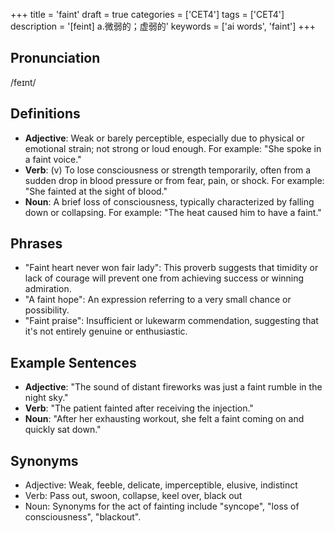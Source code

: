 +++
title = 'faint'
draft = true
categories = ['CET4']
tags = ['CET4']
description = '[feint] a.微弱的；虚弱的'
keywords = ['ai words', 'faint']
+++

## Pronunciation
/feɪnt/

## Definitions
- **Adjective**: Weak or barely perceptible, especially due to physical or emotional strain; not strong or loud enough. For example: "She spoke in a faint voice."
- **Verb**: (v) To lose consciousness or strength temporarily, often from a sudden drop in blood pressure or from fear, pain, or shock. For example: "She fainted at the sight of blood."
- **Noun**: A brief loss of consciousness, typically characterized by falling down or collapsing. For example: "The heat caused him to have a faint."

## Phrases
- "Faint heart never won fair lady": This proverb suggests that timidity or lack of courage will prevent one from achieving success or winning admiration.
- "A faint hope": An expression referring to a very small chance or possibility.
- "Faint praise": Insufficient or lukewarm commendation, suggesting that it's not entirely genuine or enthusiastic.

## Example Sentences
- **Adjective**: "The sound of distant fireworks was just a faint rumble in the night sky."
- **Verb**: "The patient fainted after receiving the injection."
- **Noun**: "After her exhausting workout, she felt a faint coming on and quickly sat down."

## Synonyms
- Adjective: Weak, feeble, delicate, imperceptible, elusive, indistinct
- Verb: Pass out, swoon, collapse, keel over, black out
- Noun: Synonyms for the act of fainting include "syncope", "loss of consciousness", "blackout".
